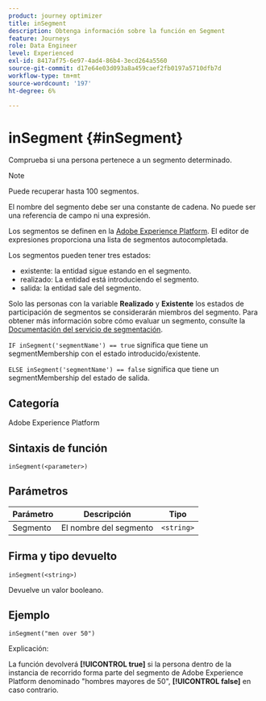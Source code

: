 ```yaml
---
product: journey optimizer
title: inSegment
description: Obtenga información sobre la función en Segment
feature: Journeys
role: Data Engineer
level: Experienced
exl-id: 8417af75-6e97-4ad4-86b4-3ecd264a5560
source-git-commit: d17e64e03d093a8a459caef2fb0197a5710dfb7d
workflow-type: tm+mt
source-wordcount: '197'
ht-degree: 6%

---
```


# inSegment {#inSegment}

Comprueba si una persona pertenece a un segmento determinado.

>[!NOTE]
>
>Puede recuperar hasta 100 segmentos.

El nombre del segmento debe ser una constante de cadena. No puede ser una referencia de campo ni una expresión.

Los segmentos se definen en la [Adobe Experience Platform](https://platform.adobe.com/segment/overview). El editor de expresiones proporciona una lista de segmentos autocompletada.

Los segmentos pueden tener tres estados:

* existente: la entidad sigue estando en el segmento.
* realizado: La entidad está introduciendo el segmento.
* salida: la entidad sale del segmento.

Solo las personas con la variable **Realizado** y **Existente** los estados de participación de segmentos se considerarán miembros del segmento. Para obtener más información sobre cómo evaluar un segmento, consulte la [Documentación del servicio de segmentación](https://experienceleague.adobe.com/docs/experience-platform/segmentation/tutorials/evaluate-a-segment.html?lang=en#interpret-segment-results).

`IF inSegment('segmentName') == true` significa que tiene un segmentMembership con el estado introducido/existente.

`ELSE inSegment('segmentName') == false` significa que tiene un segmentMembership del estado de salida.

## Categoría

Adobe Experience Platform

## Sintaxis de función

`inSegment(<parameter>)`

## Parámetros

| Parámetro | Descripción | Tipo |
|--- |--- |--- |
| Segmento | El nombre del segmento | `<string>` |

## Firma y tipo devuelto

`inSegment(<string>)`

Devuelve un valor booleano.

## Ejemplo

`inSegment("men over 50")`

Explicación:

La función devolverá **[!UICONTROL true]** si la persona dentro de la instancia de recorrido forma parte del segmento de Adobe Experience Platform denominado &quot;hombres mayores de 50&quot;, **[!UICONTROL false]** en caso contrario.
